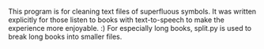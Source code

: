 This program is for cleaning text files of superfluous symbols.
It was written explicitly for those listen to books with text-to-speech to make the experience more enjoyable. :)
For especially long books, split.py is used to break long books into smaller files. 
